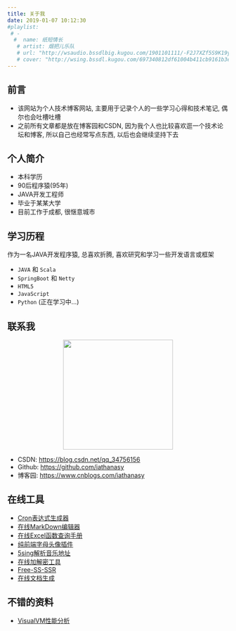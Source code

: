 ```yaml
---
title: 关于我
date: 2019-01-07 10:12:30
#playlist:
 # -
  #  name: 纸短情长
   # artist: 烟把儿乐队
   # url: "http://wsaudio.bssdlbig.kugou.com/1901101111/-F2J7XZf5S9K19yktDnPcw/1547176284/bss/extname/wsaudio/f12c21698119de686ee4731142862da2.mp3"
   # cover: "http://wsing.bssdl.kugou.com/697340812df61004b411cb9161b3e367.jpg_188x188.jpg?param=130y130"
---
```

## 前言
- 该网站为个人技术博客网站, 主要用于记录个人的一些学习心得和技术笔记, 偶尔也会吐槽吐槽
- 之前所有文章都是放在博客园和CSDN, 因为我个人也比较喜欢逛一个技术论坛和博客, 所以自己也经常写点东西, 以后也会继续坚持下去

## 个人简介

- 本科学历
- 90后程序猿(95年)
- JAVA开发工程师
- 毕业于某某大学
- 目前工作于成都, 很惬意城市


## 学习历程
作为一名JAVA开发程序猿, 总喜欢折腾, 喜欢研究和学习一些开发语言或框架

- `JAVA` 和 `Scala`
- `SpringBoot` 和 `Netty`
- `HTML5`
- `JavaScript`
- `Python` (正在学习中...)



## 联系我
[^_^]:
    看不见我

[>_<]:
    看不见我

[>_>]:
	还是看不见我
<div style="text-align: center">
	<img src="/images/head.jpg" width="250" height="250">
</div>

- CSDN: https://blog.csdn.net/qq_34756156
- Github: https://github.com/iathanasy
- 博客园: https://www.cnblogs.com/iathanasy

## 在线工具

- [Cron表达式生成器](https://iathanasy.github.io/html/cron)
- [在线MarkDown编辑器](https://iathanasy.github.io/html/markdown)
- [在线Excel函数查询手册](https://iathanasy.github.io/html/excel)
- [纯前端字母头像插件](https://iathanasy.github.io/html/avatar)
- [5sing解析音乐地址](https://www.huyahaha.com/index/sing5)
- [在线加解密工具](http://tool.oschina.net/encrypt?type=2)
- [Free-SS-SSR](https://dxxzst.github.io/Free-SS-SSR)
- [在线文档生成](https://www.vuepress.cn/)


## 不错的资料

- [VisualVM性能分析](https://www.cnblogs.com/wade-xu/p/4369094.html)